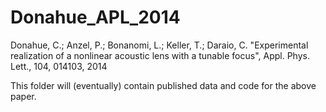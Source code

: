 Donahue_APL_2014
================

Donahue, C.; Anzel, P.; Bonanomi, L.; Keller, T.; Daraio, C. "Experimental realization of a nonlinear acoustic lens with a tunable focus", Appl. Phys. Lett., 104, 014103, 2014

This folder will (eventually) contain published data and code for the above paper.
